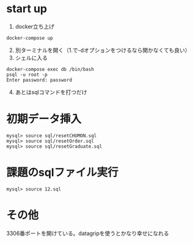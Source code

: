 # start up
1. docker立ち上げ
```
docker-compose up
```
2. 別ターミナルを開く（1.で-dオプションをつけるなら開かなくても良い）
3. シェルに入る
```
docker-compose exec db /bin/bash
psql -u root -p
Enter password: password
```

4. あとはsqlコマンドを打つだけ
# 初期データ挿入
```
mysql> source sql/resetCHUMON.sql
mysql> source sql/resetOrder.sql
mysql> source sql/resetGraduate.sql
```
# 課題のsqlファイル実行
```
mysql> source 12.sql
```
# その他
3306番ポートを開けている。datagripを使うとかなり幸せになれる